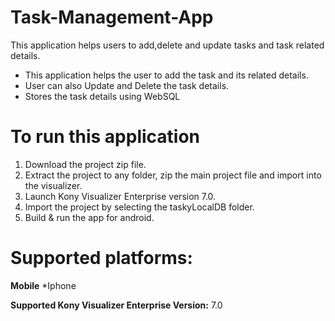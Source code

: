 # Task-Management-App
This application helps users to add,delete and update tasks and task related details. 
- This application helps the user to add the task and its related details.
- User can also Update and Delete the task details.
- Stores the task details using  WebSQL
	

# To run this application

1. Download the project zip file.
2. Extract the project to any folder, zip the main project file and import into the visualizer.
3. Launch Kony Visualizer Enterprise version 7.0.
4. Import the project by selecting the taskyLocalDB folder.
5. Build & run the app for android.

# Supported platforms:
**Mobile**
 *Iphone

**Supported Kony Visualizer Enterprise Version:** 7.0

